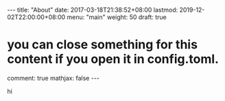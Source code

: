​---
title: "About"
date: 2017-03-18T21:38:52+08:00
lastmod: 2019-12-02T22:00:00+08:00
menu: "main"
weight: 50
draft: true

# you can close something for this content if you open it in config.toml.
comment: true
mathjax: false
​---



hi